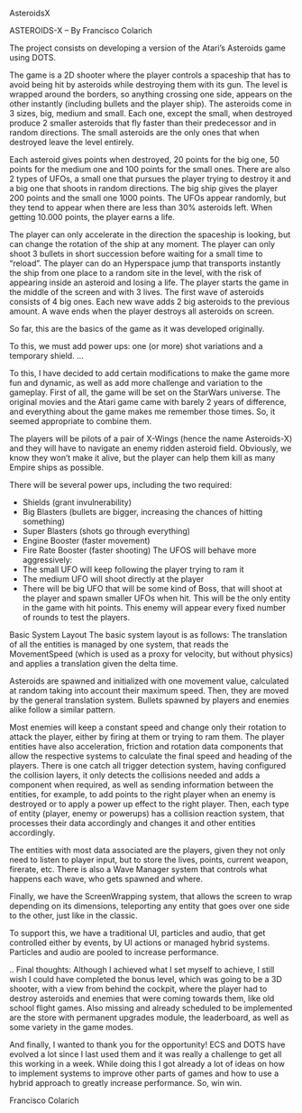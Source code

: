 AsteroidsX

ASTEROIDS-X – By Francisco Colarich

The project consists on developing a version of the Atari’s Asteroids game using DOTS.

The game is a 2D shooter where the player controls a spaceship that has to avoid being hit by asteroids while destroying them with its gun. The level is wrapped around the borders, so anything crossing one side, appears on the other instantly (including bullets and the player ship).
The asteroids come in 3 sizes, big, medium and small. Each one, except the small, when destroyed produce 2 smaller asteroids that fly faster than their predecessor and in random directions. The small asteroids are the only ones that when destroyed leave the level entirely.

Each asteroid gives points when destroyed, 20 points for the big one, 50 points for the medium one and 100 points for the small ones.
There are also 2 types of UFOs, a small one that pursues the player trying to destroy it and a big one that shoots in random directions. The big ship gives the player 200 points and the small one 1000 points. The UFOs appear randomly, but they tend to appear when there are less than 30% asteroids left.
When getting 10.000 points, the player earns a life.

The player can only accelerate in the direction the spaceship is looking, but can change the rotation of the ship at any moment. 
The player can only shoot 3 bullets in short succession before waiting for a small time to “reload”.
The player can do an Hyperspace jump that transports instantly the ship from one place to a random site in the level, with the risk of appearing inside an asteroid and losing a life.
The player starts the game in the middle of the screen and with 3 lives.
The first wave of asteroids consists of 4 big ones. Each new wave adds 2 big asteroids to the previous amount. A wave ends when the player destroys all asteroids on screen.

So far, this are the basics of the game as it was developed originally.

To this, we must add power ups: one (or more) shot variations and a temporary shield.
…

To this, I have decided to add certain modifications to make the game more fun and dynamic, as well as add more challenge and variation to the gameplay.
First of all, the game will be set on the StarWars universe. 
The original movies and the Atari game came with barely 2 years of difference, and everything about the game makes me remember those times. So, it seemed appropriate to combine them.

The players will be pilots of a pair of X-Wings (hence the name Asteroids-X) and they will have to navigate an enemy ridden asteroid field. Obviously, we know they won’t make it alive, but the player can help them kill as many Empire ships as possible.

There will be several power ups, including the two required:
-	Shields (grant invulnerability)
-	Big Blasters (bullets are bigger, increasing the chances of hitting something)
-	Super Blasters (shots go through everything)
-	Engine Booster (faster movement)
-	Fire Rate Booster (faster shooting)
The UFOS will behave more aggressively:
-	The small UFO will keep following the player trying to ram it
-	The medium UFO will shoot directly at the player
-	There will be big UFO that will be some kind of Boss, that will shoot at the player and spawn smaller UFOs when hit. This will be the only entity in the game with hit points. This enemy will appear every fixed number of rounds to test the players.

Basic System Layout
The basic system layout is as follows:
The translation of all the entities is managed by one system, that reads the MovementSpeed (which is used as a proxy for velocity, but without physics) and applies a translation given the delta time.

Asteroids are spawned and initialized with one movement value, calculated at random taking into account their maximum speed. Then, they are moved by the general translation system. Bullets spawned by players and enemies alike follow a similar pattern.

Most enemies will keep a constant speed and change only their rotation to attack the player, either by firing at them or trying to ram them.
The player entities have also acceleration, friction and rotation data components that allow the respective systems to calculate the final speed and heading of the players.
There is one catch all trigger detection system, having configured the collision layers, it only detects the collisions needed and adds a component when required, as well as sending information between the entities, for example, to add points to the right player when an enemy is destroyed or to apply a power up effect to the right player. Then, each type of entity (player, enemy or powerups) has a collision reaction system, that processes their data accordingly and changes it and other entities accordingly.

The entities with most data associated are the players, given they not only need to listen to player input, but to store the lives, points, current weapon, firerate, etc.
There is also a Wave Manager system that controls what happens each wave, who gets spawned and where. 

Finally, we have the ScreenWrapping system, that allows the screen to wrap depending on its dimensions, teleporting any entity that goes over one side to the other, just like in the classic.

To support this, we have a traditional UI, particles and audio, that get controlled either by events, by UI actions or managed hybrid systems. Particles and audio are pooled to increase performance.

..
Final thoughts:
Although I achieved what I set myself to achieve, I still wish I could have completed the bonus level, which was going to be a 3D shooter, with a view from behind the cockpit, where the player had to destroy asteroids and enemies that were coming towards them, like old school flight games.
Also missing and already scheduled to be implemented are the store with permanent upgrades module, the leaderboard, as well as some variety in the game modes.

And finally, I wanted to thank you for the opportunity!
ECS and DOTS have evolved a lot since I last used them and it was really a challenge to get all this working in a week. While doing this I got already a lot of ideas on how to implement systems to improve other parts of games and how to use a hybrid approach to greatly increase performance. So, win win.

Francisco Colarich

